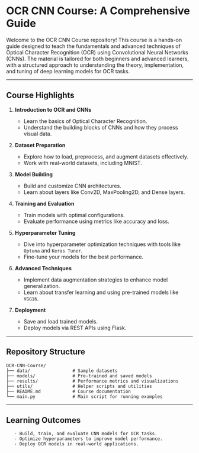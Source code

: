 # OCR CNN Course: A Comprehensive Guide

Welcome to the OCR CNN Course repository! This course is a hands-on guide designed to teach the fundamentals and advanced techniques of Optical Character Recognition (OCR) using Convolutional Neural Networks (CNNs). The material is tailored for both beginners and advanced learners, with a structured approach to understanding the theory, implementation, and tuning of deep learning models for OCR tasks.

---

## **Course Highlights**

1. **Introduction to OCR and CNNs**  
   - Learn the basics of Optical Character Recognition.  
   - Understand the building blocks of CNNs and how they process visual data.

2. **Dataset Preparation**  
   - Explore how to load, preprocess, and augment datasets effectively.  
   - Work with real-world datasets, including MNIST.

3. **Model Building**  
   - Build and customize CNN architectures.  
   - Learn about layers like Conv2D, MaxPooling2D, and Dense layers.

4. **Training and Evaluation**  
   - Train models with optimal configurations.  
   - Evaluate performance using metrics like accuracy and loss.

5. **Hyperparameter Tuning**  
   - Dive into hyperparameter optimization techniques with tools like `Optuna` and `Keras Tuner`.  
   - Fine-tune your models for the best performance.

6. **Advanced Techniques**  
   - Implement data augmentation strategies to enhance model generalization.  
   - Learn about transfer learning and using pre-trained models like `VGG16`.

7. **Deployment**  
   - Save and load trained models.  
   - Deploy models via REST APIs using Flask.

---

## **Repository Structure**

```plaintext
OCR-CNN-Course/
├── data/                # Sample datasets
├── models/              # Pre-trained and saved models
├── results/             # Performance metrics and visualizations
├── utils/               # Helper scripts and utilities
├── README.md            # Course documentation
└── main.py              # Main script for running examples
```
---

## **Learning Outcomes**
```plaintext
   - Build, train, and evaluate CNN models for OCR tasks. 
   - Optimize hyperparameters to improve model performance.
   - Deploy OCR models in real-world applications.
```